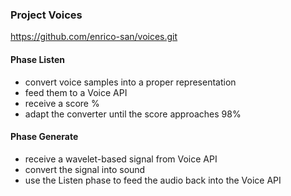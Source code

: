 ### Project Voices
https://github.com/enrico-san/voices.git

#### Phase Listen
- convert voice samples into a proper representation
- feed them to a Voice API
- receive a score %
- adapt the converter until the score approaches 98%

#### Phase Generate
- receive a wavelet-based signal from Voice API
- convert the signal into sound
- use the Listen phase to feed the audio back into the Voice API